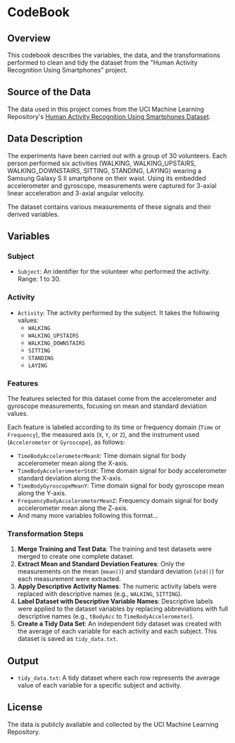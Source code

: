 # CodeBook

## Overview
This codebook describes the variables, the data, and the transformations performed to clean and tidy the dataset from the "Human Activity Recognition Using Smartphones" project.

## Source of the Data
The data used in this project comes from the UCI Machine Learning Repository's [Human Activity Recognition Using Smartphones Dataset](http://archive.ics.uci.edu/ml/datasets/Human+Activity+Recognition+Using+Smartphones).

## Data Description
The experiments have been carried out with a group of 30 volunteers. Each person performed six activities (WALKING, WALKING_UPSTAIRS, WALKING_DOWNSTAIRS, SITTING, STANDING, LAYING) wearing a Samsung Galaxy S II smartphone on their waist. Using its embedded accelerometer and gyroscope, measurements were captured for 3-axial linear acceleration and 3-axial angular velocity.

The dataset contains various measurements of these signals and their derived variables.

## Variables
### Subject
- `Subject`: An identifier for the volunteer who performed the activity. Range: 1 to 30.

### Activity
- `Activity`: The activity performed by the subject. It takes the following values:
  - `WALKING`
  - `WALKING_UPSTAIRS`
  - `WALKING_DOWNSTAIRS`
  - `SITTING`
  - `STANDING`
  - `LAYING`

### Features
The features selected for this dataset come from the accelerometer and gyroscope measurements, focusing on mean and standard deviation values.

Each feature is labeled according to its time or frequency domain (`Time` or `Frequency`), the measured axis (`X`, `Y`, or `Z`), and the instrument used (`Accelerometer` or `Gyroscope`), as follows:
- `TimeBodyAccelerometerMeanX`: Time domain signal for body accelerometer mean along the X-axis.
- `TimeBodyAccelerometerStdX`: Time domain signal for body accelerometer standard deviation along the X-axis.
- `TimeBodyGyroscopeMeanY`: Time domain signal for body gyroscope mean along the Y-axis.
- `FrequencyBodyAccelerometerMeanZ`: Frequency domain signal for body accelerometer mean along the Z-axis.
- And many more variables following this format...

### Transformation Steps
1. **Merge Training and Test Data**: The training and test datasets were merged to create one complete dataset.
2. **Extract Mean and Standard Deviation Features**: Only the measurements on the mean (`mean()`) and standard deviation (`std()`) for each measurement were extracted.
3. **Apply Descriptive Activity Names**: The numeric activity labels were replaced with descriptive names (e.g., `WALKING`, `SITTING`).
4. **Label Dataset with Descriptive Variable Names**: Descriptive labels were applied to the dataset variables by replacing abbreviations with full descriptive names (e.g., `tBodyAcc` to `TimeBodyAccelerometer`).
5. **Create a Tidy Data Set**: An independent tidy dataset was created with the average of each variable for each activity and each subject. This dataset is saved as `tidy_data.txt`.

## Output
- `tidy_data.txt`: A tidy dataset where each row represents the average value of each variable for a specific subject and activity.

## License
The data is publicly available and collected by the UCI Machine Learning Repository.
